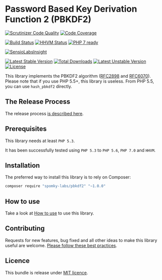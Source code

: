 Password Based Key Derivation Function 2 (PBKDF2)
=================================================

[![Scrutinizer Code Quality](https://scrutinizer-ci.com/g/Spomky-Labs/pbkdf2/badges/quality-score.png?b=release%2Fv1.0.0)](https://scrutinizer-ci.com/g/Spomky-Labs/pbkdf2/?branch=release%2Fv1.0.0)
[![Code Coverage](https://scrutinizer-ci.com/g/Spomky-Labs/pbkdf2/badges/coverage.png?b=release%2Fv1.0.0)](https://scrutinizer-ci.com/g/Spomky-Labs/pbkdf2/?branch=release%2Fv1.0.0)

[![Build Status](https://travis-ci.org/Spomky-Labs/pbkdf2.svg?branch=release%2Fv1.0.0)](https://travis-ci.org/Spomky-Labs/pbkdf2)
[![HHVM Status](http://hhvm.h4cc.de/badge/Spomky-Labs/pbkdf2.png)](http://hhvm.h4cc.de/package/Spomky-Labs/pbkdf2)
[![PHP 7 ready](http://php7ready.timesplinter.ch/Spomky-Labs/pbkdf2/badge.svg)](https://travis-ci.org/Spomky-Labs/pbkdf2)

[![SensioLabsInsight](https://insight.sensiolabs.com/projects/a8991b9b-ac35-402f-a3cc-21c89787f840/big.png)](https://insight.sensiolabs.com/projects/a8991b9b-ac35-402f-a3cc-21c89787f840)

[![Latest Stable Version](https://poser.pugx.org/Spomky-Labs/pbkdf2/v/stable.png)](https://packagist.org/packages/Spomky-Labs/pbkdf2) [![Total Downloads](https://poser.pugx.org/Spomky-Labs/pbkdf2/downloads.png)](https://packagist.org/packages/Spomky-Labs/pbkdf2) [![Latest Unstable Version](https://poser.pugx.org/Spomky-Labs/pbkdf2/v/unstable.png)](https://packagist.org/packages/Spomky-Labs/pbkdf2) [![License](https://poser.pugx.org/Spomky-Labs/pbkdf2/license.png)](https://packagist.org/packages/Spomky-Labs/pbkdf2)

This library implements the PBKDF2 algorithm ([RFC2898](http://www.ietf.org/rfc/rfc2898.txt) and [RFC6070](http://www.ietf.org/rfc/rfc6070.txt)).
Please note that if you use PHP 5.5+, this library is useless. From PHP 5.5, you can use `hash_pbkdf2` directly.

## The Release Process

The release process [is described here](doc/Release.md).

## Prerequisites

This library needs at least `PHP 5.3`.

It has been successfully tested using `PHP 5.3` to `PHP 5.6`, `PHP 7.0` and `HHVM`.

## Installation

The preferred way to install this library is to rely on Composer:

```sh
composer require "spomky-labs/pbkdf2" "~1.0.0"
```

## How to use

Take a look at [How to use](doc/Use.md) to use this library.

## Contributing

Requests for new features, bug fixed and all other ideas to make this library useful are welcome. [Please follow these best practices](doc/Contributing.md).

## Licence

This bundle is release under [MIT licence](LICENSE).
